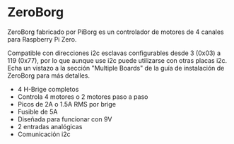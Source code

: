 <!--
---
name: ZeroBorg
class: board
type: motor
formfactor: Otro
manufacturer: PiBorg
description: A PiZero robot controller
url: https://www.piborg.org/zeroborg
buy: https://www.piborg.org/zeroborg
image: 'piborg-zeroborg.png'
pincount: 6
eeprom: no
power:
  '1':
  '2':
  '4':
ground:
  '6':
pin:
  '3':
    mode: i2c
  '5':
    mode: i2c
-->
# ZeroBorg

ZeroBorg fabricado por PiBorg es un controlador de motores de 4 canales para Raspberry Pi Zero.

Compatible con direcciones i2c esclavas configurables desde 3 (0x03) a 119 (0x77), por lo que aunque use i2c puede utilizarse con otras placas i2c. Echa un vistazo a la sección "Multiple Boards" de la guía de instalación de ZeroBorg para más detalles.

* 4 H-Brige completos
* Controla 4 motores o 2 motores paso a paso
* Picos de 2A o 1.5A RMS por brige
* Fusible de 5A
* Diseñada para funcionar con 9V
* 2 entradas analógicas
* Comunicación i2c
